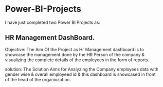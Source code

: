 # Power-BI-Projects

I have just completed two Power BI Projects as:

## HR Management DashBoard.
Objective: The Aim Of the Project as Hr Management dashboard is to showcase the management done by the HR Person of the company & visualizing the complete details of the employees in the form of reports.

solution: The Solution Aims for Analyzing the Company employees data with gender wise & overall employeed id & this dashboard is showcased in front of the head of the organiozation.


